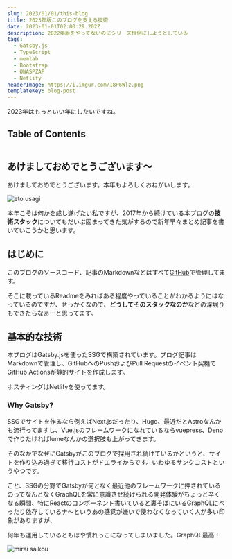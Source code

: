 ```yaml
---
slug: 2023/01/01/this-blog
title: 2023年版このブログを支える技術
date: 2023-01-01T02:00:29.202Z
description: 2022年版をやってないのにシリーズ恒例にしようとしている
tags:
  - Gatsby.js
  - TypeScript
  - memlab
  - Bootstrap
  - OWASPZAP
  - Netlify
headerImage: https://i.imgur.com/18P6Wlz.png
templateKey: blog-post
---
```


2023年はもっといい年にしたいですね。

## Table of Contents

```toc

```

## あけましておめでとうございます〜

あけましておめでとうございます。本年もよろしくおねがいします。

![eto usagi](https://i.imgur.com/cRHAJbol.png)

本年こそは何かを成し遂げたい私ですが、2017年から続けている本ブログの**技術スタック**についてもだいぶ固まってきた気がするので新年早々まとめ記事を書いていこうかと思います。

## はじめに

このブログのソースコード、記事のMarkdownなどはすべて[GitHub](https://github.com/tubone24/blog)で管理してます。

そこに載っているReadmeをみればある程度やっていることがわかるようにはなっているのですが、せっかくなので、**どうしてそのスタックなのか**などの深堀りもできたらなぁーと思ってます。

## 基本的な技術

本ブログはGatsby.jsを使ったSSGで構築されています。ブログ記事はMarkdownで管理し、GitHubへのPushおよびPull Requestのイベント契機でGitHub Actionsが静的サイトを作成します。

ホスティングはNetlifyを使ってます。

### Why Gatsby?

SSGでサイトを作るなら例えばNext.jsだったり、Hugo、最近だとAstroなんかも流行ってますし、Vue.jsのフレームワークになれているならvuepress、Denoで作りたければlumeなんかの選択肢も上がってきます。

そのなかでなぜにGatsbyがこのブログで採用され続けているかというと、サイトを作り込み過ぎて移行コストがドエライからです。いわゆるサンクコストというやつです。

こと、SSGの分野でGatsbyが何となく最近他のフレームワークに押されているのってなんとなくGraphQLを常に意識させ続けられる開発体験がちょっと辛くなる瞬間、特にReactのコンポーネント書いていると裏そばにいるGraphQLにべったり依存しているナ〜というあの感覚が嫌いで使わなくなっていく人が多い印象がありますが、

何年も運用しているともはや慣れっこになってしまいました。GraphQL最高！

![mirai saikou](https://i.imgur.com/Cv8jtrol.jpg)